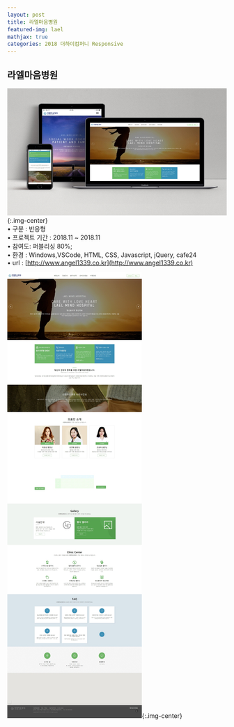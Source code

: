 ```yaml
---
layout: post
title: 라엘마음병원
featured-img: lael
mathjax: true
categories: 2018 더하이컴퍼니 Responsive
---
```


## 라엘마음병원

![lael](/assets/img/posts/lael.jpg){:.img-center}  
• 구분 : 반응형  
• 프로젝트 기간 : 2018.11 ~ 2018.11  
• 참여도: 퍼블리싱 80%;  
• 환경 : Windows,VSCode, HTML, CSS, Javascript, jQuery, cafe24  
• url : [http://www.angel1339.co.kr](http://www.angel1339.co.kr)  

![02_lael_main](/images/02_lael_main.jpg){:.img-center}  

